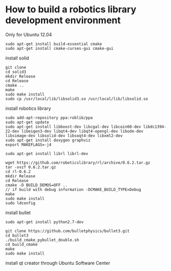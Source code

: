 # How to build a robotics library development environment

Only for Ubuntu 12.04
```
sudo apt-get install build-essential cmake
sudo apt-get install cmake-curses-gui cmake-gui
```

install solid
```
git clone 
cd solid3
mkdir Release
cd Release
cmake ..
make
sudo make install
sudo cp /usr/local/lib/libsolid3.so /usr/local/lib/libsolid.so
```

install robotics library
```
sudo add-apt-repository ppa:roblib/ppa
sudo apt-get update
sudo apt-get install libboost-dev libcgal-dev libcoin60-dev libdc1394-22-dev libeigen3-dev libqt4-dev libqt4-opengl-dev libode-dev libsimage-dev libsolid-dev libsoqt4-dev libxml2-dev
sudo apt-get install doxygen graphviz
export MAKEFLAGS=-j4

sudo apt-get install librl librl-dev

wget https://github.com/roboticslibrary/rl/archive/0.6.2.tar.gz
tar -xvzf 0.6.2.tar.gz
cd rl-0.6.2
mkdir Release
cd Release
cmake -D BUILD_DEMOS=OFF ..
// if build with debug information -DCMAKE_BUILD_TYPE=Debug
make
sudo make install
sudo ldconfig
```

install bullet
```
sudo apt-get install python2.7-dev

git clone https://github.com/bulletphysics/bullet3.git
cd bullet3
./build_cmake_pybullet_double.sh
cd build_cmake
make
sudo make install
```

install qt creator through Ubuntu Software Center

